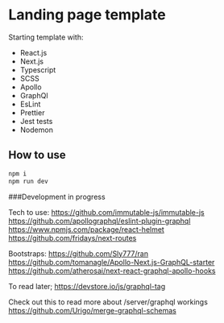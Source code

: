 # Landing page template

Starting template with:

- React.js
- Next.js
- Typescript
- SCSS
- Apollo
- GraphQl
- EsLint
- Prettier
- Jest tests
- Nodemon

## How to use

```javascript
npm i
npm run dev
```

###Development in progress

Tech to use:
https://github.com/immutable-js/immutable-js
https://github.com/apollographql/eslint-plugin-graphql
https://www.npmjs.com/package/react-helmet
https://github.com/fridays/next-routes

Bootstraps:
https://github.com/Sly777/ran
https://github.com/tomanagle/Apollo-Next.js-GraphQL-starter
https://github.com/atherosai/next-react-graphql-apollo-hooks

To read later;
https://devstore.io/js/graphql-tag

Check out this to read more about /server/graphql workings
https://github.com/Urigo/merge-graphql-schemas
